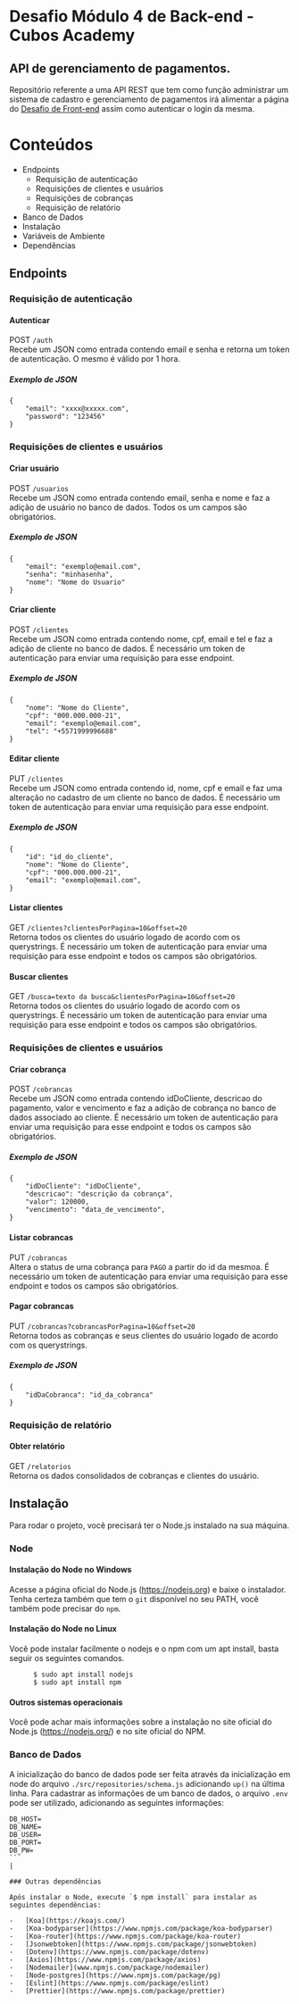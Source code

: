 # Desafio Módulo 4 de Back-end - Cubos Academy

## API de gerenciamento de pagamentos.

Repositório referente a uma API REST que tem como função administrar um sistema de cadastro e gerenciamento de pagamentos irá alimentar a página do [Desafio de Front-end](https://github.com/buxexalg/desafio-modulo4-frontend) assim como autenticar o login da mesma.

# Conteúdos

-   Endpoints
    -   Requisição de autenticação
    -   Requisições de clientes e usuários
    -   Requisições de cobranças
    -   Requisição de relatório
-   Banco de Dados
-   Instalação
-   Variáveis de Ambiente
-   Dependências

## Endpoints

### Requisição de autenticação

#### Autenticar

POST `/auth`\
Recebe um JSON como entrada contendo email e senha e retorna um token de autenticação. O mesmo é válido por 1 hora.

##### Exemplo de JSON

```JS
{
	"email": "xxxx@xxxxx.com",
	"password": "123456"
}
```

### Requisições de clientes e usuários

#### Criar usuário

POST `/usuarios`\
Recebe um JSON como entrada contendo email, senha e nome e faz a adição de usuário no banco de dados. Todos os um campos são obrigatórios.

##### Exemplo de JSON

```JS
{
	"email": "exemplo@email.com",
    "senha": "minhasenha",
    "nome": "Nome do Usuario"
}
```

#### Criar cliente

POST `/clientes`\
Recebe um JSON como entrada contendo nome, cpf, email e tel e faz a adição de cliente no banco de dados. É necessário um token de autenticação para enviar uma requisição para esse endpoint.

##### Exemplo de JSON

```JS
{
    "nome": "Nome do Cliente",
    "cpf": "000.000.000-21",
    "email": "exemplo@email.com",
    "tel": "+5571999996688"
}
```

#### Editar cliente

PUT `/clientes`\
Recebe um JSON como entrada contendo id, nome, cpf e email e faz uma alteração no cadastro de um cliente no banco de dados. É necessário um token de autenticação para enviar uma requisição para esse endpoint.

##### Exemplo de JSON

```JS
{
	"id": "id_do_cliente",
    "nome": "Nome do Cliente",
    "cpf": "000.000.000-21",
    "email": "exemplo@email.com",
}
```

#### Listar clientes

GET `/clientes?clientesPorPagina=10&offset=20`\
Retorna todos os clientes do usuário logado de acordo com os querystrings. É necessário um token de autenticação para enviar uma requisição para esse endpoint e todos os campos são obrigatórios.

#### Buscar clientes

GET `/busca=texto da busca&clientesPorPagina=10&offset=20`\
Retorna todos os clientes do usuário logado de acordo com os querystrings. É necessário um token de autenticação para enviar uma requisição para esse endpoint e todos os campos são obrigatórios.

### Requisições de clientes e usuários

#### Criar cobrança

POST `/cobrancas`\
Recebe um JSON como entrada contendo idDoCliente, descricao do pagamento, valor e vencimento e faz a adição de cobrança no banco de dados associado ao cliente. É necessário um token de autenticação para enviar uma requisição para esse endpoint e todos os campos são obrigatórios.

##### Exemplo de JSON

```JS
{
    "idDoCliente": "idDoCliente",
    "descricao": "descrição da cobrança",
    "valor": 120000,
    "vencimento": "data_de_vencimento",
}
```

#### Listar cobrancas

PUT `/cobrancas`\
Altera o status de uma cobrança para `PAGO` a partir do id da mesmoa. É necessário um token de autenticação para enviar uma requisição para esse endpoint e todos os campos são obrigatórios.

#### Pagar cobrancas

PUT `/cobrancas?cobrancasPorPagina=10&offset=20`\
Retorna todos as cobranças e seus clientes do usuário logado de acordo com os querystrings.

##### Exemplo de JSON

```JS
{
    "idDaCobranca": "id_da_cobranca"
}
```

### Requisição de relatório

#### Obter relatório

GET `/relatorios`\
Retorna os dados consolidados de cobranças e clientes do usuário.

## Instalação

Para rodar o projeto, você precisará ter o Node.js instalado na sua máquina.

### Node

#### Instalação do Node no Windows

Acesse a página oficial do Node.js (https://nodejs.org) e baixe o instalador. Tenha certeza também que tem o `git` disponível no seu PATH, você também pode precisar do `npm`.

#### Instalação do Node no Linux

Você pode instalar facilmente o nodejs e o npm com um apt install, basta seguir os seguintes comandos.

          $ sudo apt install nodejs
          $ sudo apt install npm

#### Outros sistemas operacionais

Você pode achar mais informações sobre a instalação no site oficial do Node.js (https://nodejs.org/) e no site oficial do NPM.

### Banco de Dados

A inicialização do banco de dados pode ser feita através da inicialização em node do arquivo `./src/repositories/schema.js` adicionando `up()` na última linha. Para cadastrar as informações de um banco de dados, o arquivo `.env` pode ser utilizado, adicionando as seguintes informações:

````
DB_HOST=
DB_NAME=
DB_USER=
DB_PORT=
DB_PW=
```                                                                                                                                                            |

### Outras dependências

Após instalar o Node, execute `$ npm install` para instalar as seguintes dependências:

-   [Koa](https://koajs.com/)
-   [Koa-bodyparser](https://www.npmjs.com/package/koa-bodyparser)
-   [Koa-router](https://www.npmjs.com/package/koa-router)
-   [Jsonwebtoken](https://www.npmjs.com/package/jsonwebtoken)
-   [Dotenv](https://www.npmjs.com/package/dotenv)
-   [Axios](https://www.npmjs.com/package/axios)
-   [Nodemailer](www.npmjs.com/package/nodemailer)
-   [Node-postgres](https://www.npmjs.com/package/pg)
-   [Eslint](https://www.npmjs.com/package/eslint)
-   [Prettier](https://www.npmjs.com/package/prettier)
````
